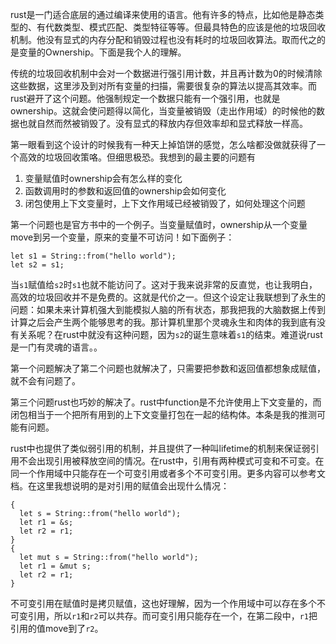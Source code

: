 rust是一门适合底层的通过编译来使用的语言。他有许多的特点，比如他是静态类型的、有代数类型、模式匹配、类型特征等等。但最具特色的应该是他的垃圾回收机制。他没有显式的内存分配和销毁过程也没有耗时的垃圾回收算法。取而代之的是变量的Ownership。下面是我个人的理解。

传统的垃圾回收机制中会对一个数据进行强引用计数，并且再计数为0的时候清除这些数据，这里涉及到对所有变量的扫描，需要很复杂的算法以提高其效率。而rust避开了这个问题。他强制规定一个数据只能有一个强引用，也就是ownership。这就会使问题得以简化，当变量被销毁（走出作用域）的时候他的数据也就自然而然被销毁了。没有显式的释放内存但效率却和显式释放一样高。

第一眼看到这个设计的时候我有一种天上掉馅饼的感觉，怎么啥都没做就获得了一个高效的垃圾回收策咯。但细思极恐。我想到的最主要的问题有

1. 变量赋值时ownership会有怎么样的变化
2. 函数调用时的参数和返回值的ownership会如何变化
3. 闭包使用上下文变量时，上下文作用域已经被销毁了，如何处理这个问题

第一个问题也是官方书中的一个例子。当变量赋值时，ownership从一个变量move到另一个变量，原来的变量不可访问！如下面例子：

```
let s1 = String::from("hello world");
let s2 = s1;
```

当`s1`赋值给`s2`时`s1`也就不能访问了。这对于我来说非常的反直觉，也让我明白，高效的垃圾回收并不是免费的。这就是代价之一。但这个设定让我联想到了永生的问题：如果未来计算机强大到能模拟人脑的所有状态，那我把我的大脑数据上传到计算之后会产生两个能够思考的我。那计算机里那个灵魂永生和肉体的我到底有没有关系呢？在rust中就没有这种问题，因为`s2`的诞生意味着`s1`的结束。难道说rust是一门有灵魂的语言。。

第一个问题解决了第二个问题也就解决了，只需要把参数和返回值都想象成赋值，就不会有问题了。

第三个问题rust也巧妙的解决了。rust中function是不允许使用上下文变量的，而闭包相当于一个把所有用到的上下文变量打包在一起的结构体。本条是我的推测可能有问题。

rust中也提供了类似弱引用的机制，并且提供了一种叫lifetime的机制来保证弱引用不会出现引用被释放空间的情况。在rust中，引用有两种模式可变和不可变。在同一个作用域中只能存在一个可变引用或者多个不可变引用。更多内容可以参考文档。在这里我想说明的是对引用的赋值会出现什么情况：

```
{
  let s = String::from("hello world");
  let r1 = &s;
  let r2 = r1;
}
{
  let mut s = String::from("hello world");
  let r1 = &mut s;
  let r2 = r1;
}
```

不可变引用在赋值时是拷贝赋值，这也好理解，因为一个作用域中可以存在多个不可变引用，所以`r1`和`r2`可以共存。而可变引用只能存在一个，在第二段中，`r1`把引用的值move到了`r2`。
